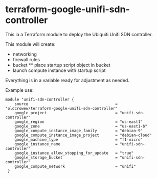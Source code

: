 # terraform-google-unifi-sdn-controller

This ia a Terraform module to deploy the Ubiquiti Unifi SDN controller.

This module will create:
* networking
* firewall rules
* bucket
** place startup script object in bucket
* launch compute instance with startup script

Everything is in a variable ready for adjustment as needed.

Example use:

    module "unifi-sdn-controller {
        source                                      = "oldcrowew/terraform-google-unifi-sdn-controller"
        google_project                              = "unifi-sdn-controller"
        google_region                               = "us-east1"
        google_zone                                 = "us-east1-b"
        google_compute_instance_image_family        = "debian-9"
        google_compute_instance_image_project       = "debian-cloud"
        google_machine_type                         = "f1-micro"
        google_instance_name                        = "unifi-sdn-controller"
        google_instance_allow_stopping_for_update   = "true"
        google_storage_bucket                       = "unifi-sdn-controller"
        google_compute_network                      = "unifi"
     }